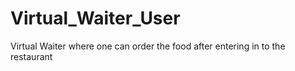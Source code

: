 # Virtual_Waiter_User
Virtual Waiter where one can order the food after entering in to the restaurant
